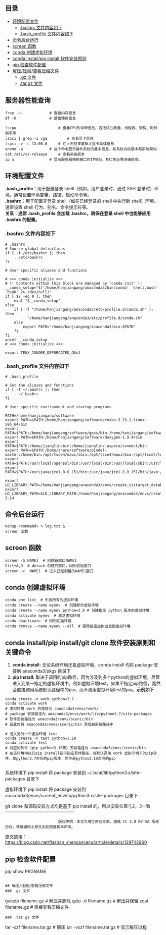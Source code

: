 ## 目录
- [环境配置文件](#------)
  * [.bashrc 文件内容如下](#bashrc-------)
  * [.bash_profile 文件内容如下](#bash-profile-------)
- [命令后台运行](#------)
- [screen 函数](#screen---)
- [conda 创建虚拟环境](#conda-------)
- [conda install/pip install 软件安装原则](#conda-install-pip-install-------)
- [pip 检查软件配置](#pip-------)
- [解压/压缩/查看压缩文件](#------------)
  * [.gz 文件](#gz---)
  * [.tar.gz 文件](#targz---)



## 服务器性能查询
```
free -h 		    # 查看内存信息
df -h 			    # 硬盘使用信息

lscpu           	    # 查看CPU的详细信息，包括核心数量、线程数、架构、时钟频率等
lspci | grep -i vga  	    # 查看显卡信息
lspci -v -s 13:00.0	    # 在上方结果基础上显卡具体信息
uname -a 		    # 这个命令显示操作系统的基本信息，如系统内核版本和系统架构
cat /etc/os-release	    # 查看系统版本
ip a			    # 显示服务器网络接口的IP地址、MAC地址等详细信息。
```











## 环境配置文件
**.bash_profile**：用于配置登录 shell（例如，用户登录时、通过 SSH 登录时）环境。通常设置环境变量、路径、启动命令等。  
**.bashrc**：用于配置非登录 shell（如在已经登录的 shell 中执行新 shell）环境。通常设置 shell 行为、别名、命令提示符等。  
**关系：通常 .bash_profile 会加载 .bashrc，确保在登录 shell 中也能够应用 .bashrc 的配置。**
### .bashrc 文件内容如下
```
# .bashrc
# Source global definitions
if [ -f /etc/bashrc ]; then
	. /etc/bashrc
fi

# User specific aliases and functions

# >>> conda initialize >>>
# !! Contents within this block are managed by 'conda init' !!
__conda_setup="$('/home/hanjiangang/anaconda3/bin/conda' 'shell.bash' 'hook' 2> /dev/null)"
if [ $? -eq 0 ]; then
    eval "$__conda_setup"
else
    if [ -f "/home/hanjiangang/anaconda3/etc/profile.d/conda.sh" ]; then
        . "/home/hanjiangang/anaconda3/etc/profile.d/conda.sh"
    else
        export PATH="/home/hanjiangang/anaconda3/bin:$PATH"
    fi
fi
unset __conda_setup
# <<< conda initialize <<<

export TENX_IGNORE_DEPRECATED_OS=1
```
### .bash_profile 文件内容如下
```
# .bash_profile

# Get the aliases and functions
if [ -f ~/.bashrc ]; then
	. ~/.bashrc
fi

# User specific environment and startup programs

PATH=/home/hanjiangang/software
export PATH=$PATH:/home/hanjiangang/software/cmake-3.23.2-linux-x86_64/bin
export PATH=$PATH:/home/hanjiangang/software/geos/bin:/home/hanjiangang/software/geos/include:/home/hanjiangang/software/geos/lib
export PATH=$PATH:/home/hanjiangang/software/doxygen-1.9.4/bin
export PATH=$PATH:/home/jianglin/bin:/home/jianglin/.aspera/connect/bin
export PATH=$PATH:/home/share/software/pindel-master:/home/bin:/opt/tsce4/maui/sbin:/opt/tsce4/maui/bin:/opt/tsce4/torque6/bin:/opt/tsce4/torque6/sbin:/opt/ibutils/bin
export PATH=$PATH:/usr/local/openssl/bin:/usr/local/bin:/usr/local/sbin:/usr/local/bin:/usr/sbin:/usr/bin:/usr/kerberos/sbin:/usr/kerberos/bin:/sbin:/bin
export PATH=$PATH:/usr/java/jre1.8.0_151/bin:/usr/java/jre1.8.0_151/bin/java:/usr/java/jre1.8.0_151/jre/bin

export LD_LIBRARY_PATH=/home/hanjiangang/anaconda3/envs/create_cistarget_databases/lib
export LD_LIBRARY_PATH=$LD_LIBRARY_PATH:/home/hanjiangang/anaconda3/envs/create_cistarget_databases/glibc-2.14
```







## 命令后台运行
```
nohup <command> > log.txt &  
screen 函数 
```
## screen 函数
```
screen -S NAME1  # 创建新窗口NAME1   
Ctrl+A,D  # detach 创建的窗口，回到初始窗口   
screen -r  NAME1  # 进入已经创建的NAME1窗口   
```


## conda 创建虚拟环境
```
conda env list  # 列出所有的虚拟环境
conda create --name myenv  # 创建新的虚拟环境
conda create --name myenv python=3.8 # 创建指定 python 版本的虚拟环境
conda activate myenv  # 激活虚拟环境
conda deactivate  # 回到初始环境
conda remove --name myenv --all  # 删除指定虚拟或全部虚拟环境
```
## conda install/pip install/git clone 软件安装原则和关键命令
1. **conda install:** 无论系统环境还是虚拟环境，conda install 均将 package 安装到 anaconda3/pkgs 目录下
2. **pip install:** 取决于调用的pip路径，因为涉及到多个python的虚拟环境，尽管进入到某一指定的虚拟环境中，例如虚拟环境test，如果不指定pip路径，竟然会直接调用系统默认路径中的pip，而不调用虚拟环境test的pip。**示例如下**
```
conda create -n work python=3.7
conda activate work
# 虚拟环境 work 的路径为 anaconda3/envs/work/
# package 安装路径为 anaconda3/envs/work/lib/python3.7/site-packages 
# 软件安装路径为 anaconda3/envs/scenic/bin
# 若此时将 anaconda3/envs/scenic/bin 添加到系统路径中

# 进入另外一个虚拟环境 test
conda create -n test python=3.10
conda activate test
# 对应的软件（pip python3.10等）安装路径为 anaconda3/envs/scenic/bin
# 在该环境中执行pip install若不指定具体路径，则默认调用 work 虚拟环境下的pip软件，即python3.7对应的pip版本，而不是python3.10对应的pip


```


系统环境下 pip install 将 package 安装到 ~/.local/lib/python3.x/site-packages 目录下

虚拟环境下 pip install 将 package 安装到 anaconda3/envs/current_env/lib/python3.x/site-packages 目录下

git clone 和源码安装方式均是基于 pip install 的，所以安装位置与2，3一致
————————————————

                            版权声明：本文为博主原创文章，遵循 CC 4.0 BY-SA 版权协议，转载请附上原文出处链接和本声明。
                        
原文链接：https://blog.csdn.net/flashan_shensanceng/article/details/129742960




## pip 检查软件配置
pip show PKGNAME
```

## 解压/压缩/查看压缩文件
### .gz 文件
```
gunzip filename.gz     # 解压并删除
gzip -d filename.gz    # 解压并保留
zcat filename.gz       # 直接查看压缩文件
```
### .tar.gz 文件
```
tar -xzf filename.tar.gz    # 解压
tar -vxzf filename.tar.gz   # 显示解压过程
```























































































































